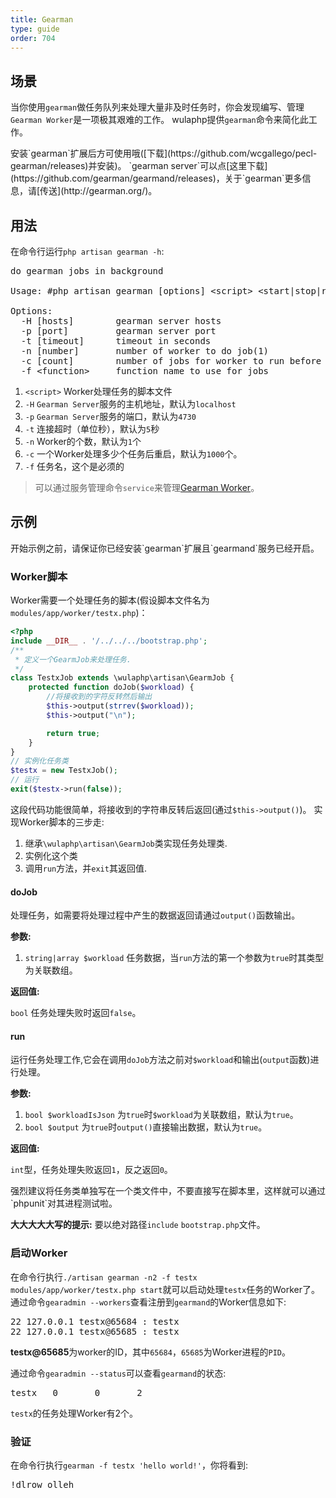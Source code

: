 ```yaml
---
title: Gearman
type: guide
order: 704
---
```


## 场景

当你使用`gearman`做任务队列来处理大量非及时任务时，你会发现编写、管理`Gearman Worker`是一项极其艰难的工作。
wulaphp提供`gearman`命令来简化此工作。

<p class="tip">
安装`gearman`扩展后方可使用哦([下载](https://github.com/wcgallego/pecl-gearman/releases)并安装)。
`gearman server`可以点[这里下载](https://github.com/gearman/gearmand/releases)，关于`gearman`更多信息，请[传送](http://gearman.org/)。
</p>

## 用法

在命令行运行`php artisan gearman -h`:
<pre>
do gearman jobs in background

Usage: #php artisan gearman [options] &lt;script&gt; &lt;start|stop|restart|status|help&gt;

Options:
  -H [hosts]        gearman server hosts
  -p [port]         gearman server port
  -t [timeout]      timeout in seconds
  -n [number]       number of worker to do job(1)
  -c [count]        number of jobs for worker to run before exiting(100)
  -f &lt;function&gt;     function name to use for jobs
</pre>

1. `<script>` Worker处理任务的脚本文件
2. `-H` `Gearman Server`服务的主机地址，默认为`localhost`
3. `-p` `Gearman Server`服务的端口，默认为`4730`
4. `-t` 连接超时（单位秒），默认为`5`秒
5. `-n` Worker的个数，默认为`1`个
6. `-c` 一个Worker处理多少个任务后重启，默认为`1000`个。
7. `-f` 任务名，这个是必须的

> 可以通过服务管理命令`service`来管理[Gearman Worker](service.html#Gearman-Worker)。

## 示例

<p class="tip">
开始示例之前，请保证你已经安装`gearman`扩展且`gearmand`服务已经开启。
</p>

### Worker脚本

Worker需要一个处理任务的脚本(假设脚本文件名为`modules/app/worker/testx.php`)：

```php
<?php
include __DIR__ . '/../../../bootstrap.php';
/**
 * 定义一个GearmJob来处理任务.
 */
class TestxJob extends \wulaphp\artisan\GearmJob {
    protected function doJob($workload) {
        //将接收到的字符反转然后输出
        $this->output(strrev($workload));
        $this->output("\n");

        return true;
    }
}
// 实例化任务类
$testx = new TestxJob();
// 运行
exit($testx->run(false));
```

这段代码功能很简单，将接收到的字符串反转后返回(通过`$this->output()`)。
实现Worker脚本的三步走:

1. 继承`\wulaphp\artisan\GearmJob`类实现任务处理类.
2. 实例化这个类
3. 调用`run`方法，并`exit`其返回值.

#### doJob

处理任务，如需要将处理过程中产生的数据返回请通过`output()`函数输出。

**参数:**

1. `string|array $workload` 任务数据，当`run`方法的第一个参数为`true`时其类型为关联数组。

**返回值:**

`bool` 任务处理失败时返回`false`。

#### run

运行任务处理工作,它会在调用`doJob`方法之前对`$workload`和输出(`output`函数)进行处理。

**参数:**

1. `bool $workloadIsJson` 为`true`时`$workload`为关联数组，默认为`true`。
2. `bool $output` 为`true`时`output()`直接输出数据，默认为`true`。

**返回值:**

`int`型，任务处理失败返回`1`，反之返回`0`。

<p class="tip">
强烈建议将任务类单独写在一个类文件中，不要直接写在脚本里，这样就可以通过`phpunit`对其进程测试啦。

<strong>大大大大大写的提示:</strong> 要以绝对路径`include` `bootstrap.php`文件。
</p>

### 启动Worker

在命令行执行`./artisan gearman -n2 -f testx modules/app/worker/testx.php start`就可以启动处理`testx`任务的Worker了。
通过命令`gearadmin --workers`查看注册到`gearmand`的Worker信息如下:
<pre>
22 127.0.0.1 testx@65684 : testx
22 127.0.0.1 testx@65685 : testx
</pre>

**testx@65685**为worker的ID，其中`65684`，`65685`为Worker进程的`PID`。

通过命令`gearadmin --status`可以查看`gearmand`的状态:
<pre>
testx   0       0       2
</pre>

`testx`的任务处理Worker有2个。

### 验证

在命令行执行`gearman -f testx 'hello world!'`，你将看到:
<pre>
!dlrow olleh
</pre>